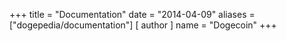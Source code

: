 +++
title = "Documentation"
date = "2014-04-09"
aliases = ["dogepedia/documentation"]
[ author ]
  name = "Dogecoin"
+++